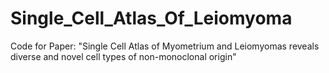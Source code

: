 # Single_Cell_Atlas_Of_Leiomyoma
Code for Paper: "Single Cell Atlas of Myometrium and Leiomyomas reveals diverse and novel cell types of non-monoclonal origin" 
